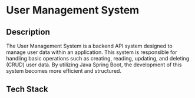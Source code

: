 # User Management System

## Description

The User Management System is a backend API system designed to manage user data within an application. This system is
responsible for handling basic operations such as creating, reading, updating, and deleting (CRUD) user data. By
utilizing Java Spring Boot, the development of this system becomes more efficient and structured.

## Tech Stack
